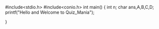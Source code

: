 #include<stdio.h>
#include<conio.h>
int main() {
    int n;
    char ans,A,B,C,D;
    printf("Hello and Welcome to Quiz_Mania");
    
}
